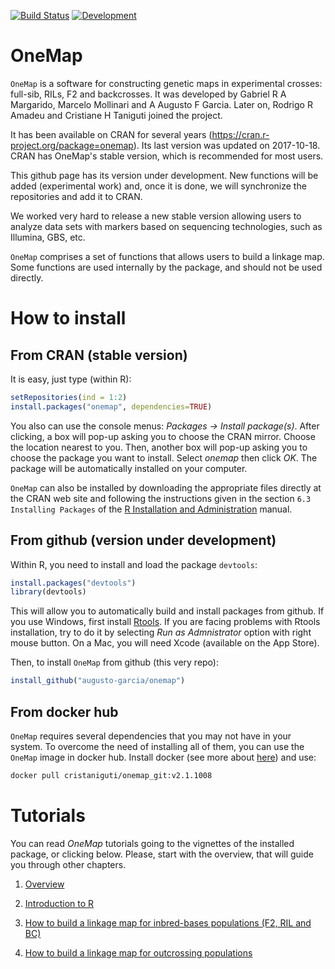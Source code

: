 [![Build Status](https://travis-ci.org/augusto-garcia/onemap.svg?branch=master)](https://travis-ci.org/augusto-garcia/onemap) [![Development](https://img.shields.io/badge/development-active-blue.svg)](https://img.shields.io/badge/development-active-blue.svg)

<!-- [![Build Status](https://travis-ci.org/mmollina/onemap.svg?branch=master)](https://travis-ci.org/mmollina/onemap) -->

# OneMap

`OneMap` is a software for constructing genetic maps in experimental
crosses: full-sib, RILs, F2 and backcrosses. It was developed by
Gabriel R A Margarido, Marcelo Mollinari and A Augusto F Garcia. Later on, Rodrigo R Amadeu and Cristiane H Taniguti joined the project.

It has been available on CRAN for several years
(https://cran.r-project.org/package=onemap). Its last version was
updated on 2017-10-18. CRAN has OneMap's stable version, which is
recommended for most users.

This github page has its version under development. New functions will
be added (experimental work) and, once it is done, we will synchronize
the repositories and add it to CRAN.

We worked very hard to release a new stable version allowing users to
analyze data sets with markers based on sequencing technologies, such
as Illumina, GBS, etc.

`OneMap` comprises a set of functions that allows users to build a
linkage map. Some functions are used internally by the package, and
should not be used directly.

# How to install

## From CRAN (stable version)

It is easy, just type (within R):

```R
setRepositories(ind = 1:2)
install.packages("onemap", dependencies=TRUE)
```

You also can use the console menus: _Packages -> Install
package(s)_. After clicking, a box will pop-up asking you to choose
the CRAN mirror. Choose the location nearest to you. Then, another box
will pop-up asking you to choose the package you want to install.
Select _onemap_ then click _OK_. The package will be
automatically installed on your computer.

`OneMap` can also be installed by downloading the appropriate files
directly at the CRAN web site and following the instructions given in
the section `6.3 Installing Packages` of the
[R Installation and Administration](https://cran.r-project.org/doc/manuals/R-admin.pdf)
manual.

## From github (version under development)

Within R, you need to install and load the package `devtools`:

```R
install.packages("devtools")
library(devtools)
```

This will allow you to automatically build and install packages from
github. If you use Windows, first install
[Rtools](https://cran.r-project.org/bin/windows/Rtools/). If you are facing problems with Rtools installation, try to do it by selecting *Run as Admnistrator* option with right mouse button. On a Mac,
you will need Xcode (available on the App Store).

Then, to install `OneMap` from github (this very repo):

```R
install_github("augusto-garcia/onemap")
```

## From docker hub

`OneMap` requires several dependencies that you may not have in your system. To overcome the need of installing all of them, you can use the `OneMap` image in docker hub. Install docker (see more about [here](https://docs.docker.com/get-started/)) and use:

```bash
docker pull cristaniguti/onemap_git:v2.1.1008
```

# Tutorials

You can read _OneMap_ tutorials going to the vignettes of the
installed package, or clicking below. Please, start with the overview,
that will guide you through other chapters.

1. [Overview](https://augusto-garcia.github.io/onemap/vignettes_highres/Overview.html)

2. [Introduction to R](https://augusto-garcia.github.io/onemap/vignettes_highres/Introduction_R.html)

3. [How to build a linkage map for inbred-bases populations (F2, RIL and BC)](http://augusto-garcia.github.io/onemap/vignettes_highres/Inbred_Based_Populations.html)

4. [How to build a linkage map for outcrossing populations](http://augusto-garcia.github.io/onemap/vignettes_highres/Outcrossing_Populations.html)
